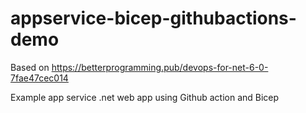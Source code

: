 # appservice-bicep-githubactions-demo

Based on https://betterprogramming.pub/devops-for-net-6-0-7fae47cec014

Example app service .net web app using Github action and Bicep
